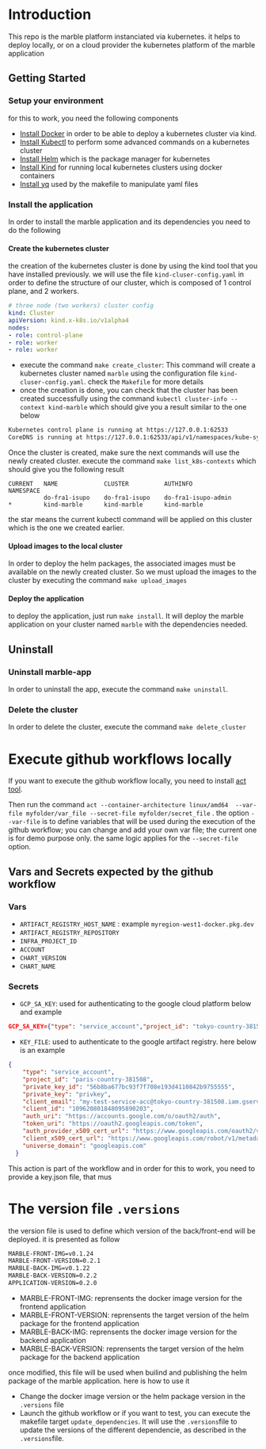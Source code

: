 # Introduction

This repo is the marble platform instanciated via kubernetes. it helps to deploy locally, or on a cloud provider the kubernetes platform of the marble application

## Getting Started

### Setup your environment

for this to work, you need the following components

- [Install Docker](https://docs.docker.com/engine/install/)  in order to be able to deploy a kubernetes cluster via kind.
- [Install Kubectl](https://kubernetes.io/docs/tasks/tools/) to perform some advanced commands on a kubernetes cluster
- [Install Helm](https://helm.sh/docs/intro/install/) which is the package manager for kubernetes
- [Install Kind](https://kind.sigs.k8s.io/docs/user/quick-start/#installation) for running local kubernetes clusters using 
docker containers
- [Install yq](https://github.com/mikefarah/yq/#install) used by the makefile to manipulate yaml files



### Install the application

In order to install the marble application and its dependencies you need to do the following

#### Create the kubernetes cluster

the creation of the kubernetes cluster is done by using the kind tool that you have installed previously. we will use the file `kind-cluser-config.yaml` in order to define the structure of our cluster, which is composed of 1 control plane, and 2 workers.
````yaml
# three node (two workers) cluster config
kind: Cluster
apiVersion: kind.x-k8s.io/v1alpha4
nodes:
- role: control-plane
- role: worker
- role: worker
````
- execute the command `make create_cluster`:
This command will  create a kubernetes cluster named `marble` using the configuration file `kind-cluser-config.yaml`. check the `Makefile` for more details
- once the creation is done, you can check that the cluster has been created successfully using the command `kubectl cluster-info --context kind-marble`
which should give you a result similar to the one below

````sh
Kubernetes control plane is running at https://127.0.0.1:62533
CoreDNS is running at https://127.0.0.1:62533/api/v1/namespaces/kube-system/services/kube-dns:dns/proxy
````
Once the cluster is created, make sure the next commands will use the newly created cluster. execute the command `make list_k8s-contexts` which should give you the following result
````
CURRENT   NAME             CLUSTER          AUTHINFO               NAMESPACE
          do-fra1-isupo    do-fra1-isupo    do-fra1-isupo-admin
*         kind-marble      kind-marble      kind-marble
````
the star means the current kubectl command will be applied on this cluster which is the one we created earlier.

#### Upload images to the local cluster

In order to deploy the helm packages, the associated images must be available on the newly created cluster. So we must upload the images to the cluster by executing the command `make upload_images`


#### Deploy the application

to deploy the application, just run `make install`. It will deploy the marble application on your cluster named `marble` with the dependencies needed. 

## Uninstall

### Uninstall marble-app
In order to uninstall the app, execute the command `make uninstall`.

### Delete the cluster
In order to delete the cluster, execute the command `make delete_cluster`

# Execute github workflows locally

If you want to execute the github workflow locally, you need to install [act tool](https://nektosact.com/installation/index.html).

Then run the command `act --container-architecture linux/amd64  --var-file myfolder/var_file --secret-file myfolder/secret_file` . the option `--var-file` is to define variables that will be used during the execution of the github workflow; you can change and add your own var file; the current one is for demo purpose only. the same logic applies for the `--secret-file` option.

## Vars and Secrets expected by the github workflow

### Vars
- `ARTIFACT_REGISTRY_HOST_NAME` : example `myregion-west1-docker.pkg.dev`
- `ARTIFACT_REGISTRY_REPOSITORY`
- `INFRA_PROJECT_ID`
- `ACCOUNT`
- `CHART_VERSION`
- `CHART_NAME`

### Secrets
 - `GCP_SA_KEY`: used for authenticating to the google cloud platform below and example
````json
GCP_SA_KEY={"type": "service_account","project_id": "tokyo-country-381508","private_key_id": "my_priv_key_id","private_key": "-----BEGIN PRIVATE KEY-----\nprivate\n-----END PRIVATE KEY-----\n","client_email": "my-test-service-acc@tokyo-country-381508.iam.gserviceaccount.com","client_id": "myClientID","auth_uri": "https://accounts.google.com/o/oauth2/auth","token_uri": "https://oauth2.googleapis.com/token","auth_provider_x509_cert_url": "https://www.googleapis.com/oauth2/v1/certs","client_x509_cert_url": "https://www.googleapis.com/robot/v1/metadata/x509/my-test-service-acc%40tokyo-country-381508.iam.gserviceaccount.com","universe_domain": "googleapis.com"}
````
- `KEY_FILE`: used to authenticate to the google artifact registry. here below is an example
````json
{
    "type": "service_account",
    "project_id": "paris-country-381508",
    "private_key_id": "56b8ba677bc93f7f708e193d4110842b9755555",
    "private_key": "privkey",
    "client_email": "my-test-service-acc@tokyo-country-381508.iam.gserviceaccount.com",
    "client_id": "109620801848095890203",
    "auth_uri": "https://accounts.google.com/o/oauth2/auth",
    "token_uri": "https://oauth2.googleapis.com/token",
    "auth_provider_x509_cert_url": "https://www.googleapis.com/oauth2/v1/certs",
    "client_x509_cert_url": "https://www.googleapis.com/robot/v1/metadata/x509/my-test-service-acc%paris-country-381508.iam.gserviceaccount.com",
    "universe_domain": "googleapis.com"
  }
````

This action is part of the workflow and in order for this to work, you need to provide a key.json file, that mus

# The version file `.versions`

the version file is used to define which version of the back/front-end will be deployed. it is presented as follow
````bash
MARBLE-FRONT-IMG=v0.1.24
MARBLE-FRONT-VERSION=0.2.1
MARBLE-BACK-IMG=v0.1.22
MARBLE-BACK-VERSION=0.2.2
APPLICATION-VERSION=0.2.0
````
- MARBLE-FRONT-IMG: reprensents the docker image version for the frontend application
- MARBLE-FRONT-VERSION: reprensents the target version of the helm package for the frontend application
- MARBLE-BACK-IMG: reprensents the docker image version for the backend application
- MARBLE-BACK-VERSION: reprensents the target version of the helm package for the backend application

once modified, this file will be used when builind and publishing the helm package of the marble application. here is how to use it

- Change the docker image version or the helm package version in the `.versions` file
- Launch the github workflow or if you want to test, you can execute the makefile target `update_dependencies`. It will use the `.versions`file to update the versions of the different dependencie, as described in the `.versions`file.